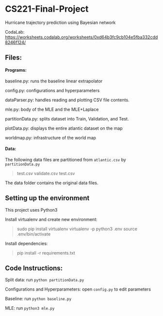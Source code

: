 # CS221-Final-Project

Hurricane trajectory prediction using Bayesian network

CodaLab: https://worksheets.codalab.org/worksheets/0xd64b3fc9cb104e5fba332cdd8246f124/ 

## Files:

#### Programs:

baseline.py: runs the baseline linear extrapolator

config.py: configurations and hyperparameters

dataParser.py: handles reading and plotting CSV file contents.

mle.py: body of the MLE and the MLE+Laplace

partitionData.py: splits dataset into Train, Validation, and Test.

plotData.py: displays the entire atlantic dataset on the map

worldmap.py: infrastructure of the world map

#### Data:

The following data files are partitioned from `atlantic.csv` by `partitionData.py`

> test.csv
> validate.csv
> test.csv

The data folder contains the original data files.


## Setting up the environment

This project uses Python3

Install virtualenv and create new environment:

> sudo pip install virtualenv
> virtualenv -p python3 .env
> source .env/bin/activate

Install dependencies:

> pip install -r requirements.txt


## Code Instructions:

Split data: run `python partitionData.py`


Configurations and Hyperparameters: open `config.py` to edit parameters


Baseline: run `python baseline.py`


MLE: run `python3 mle.py`

